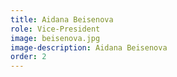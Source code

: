 ```yaml
---
title: Aidana Beisenova
role: Vice-President
image: beisenova.jpg
image-description: Aidana Beisenova
order: 2
---
```

